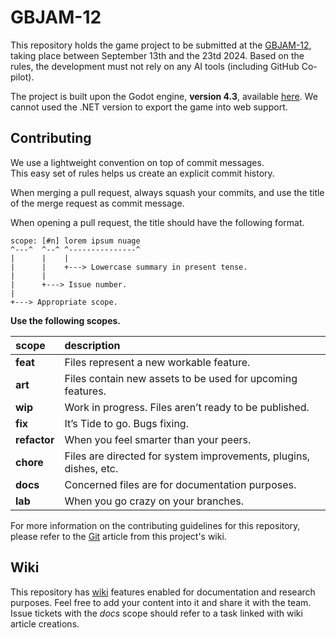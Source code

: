 # GBJAM-12

This repository holds the game project to be submitted at the [GBJAM-12](https://itch.io/jam/gbjam-12), taking place between September 13th and the 23td 2024. Based on the rules, the development must not rely on any AI tools (including GitHub Co-pilot).

The project is built upon the Godot engine, **version 4.3**, available [here](https://github.com/godotengine/godot/releases/download/4.3-stable/Godot_v4.3-stable_win64.exe.zip). We cannot used the .NET version to export the game into web support.

## Contributing

We use a lightweight convention on top of commit messages.  
This easy set of rules helps us create an explicit commit history.

When merging a pull request, always squash your commits, and use the title of the merge request as commit message.

When opening a pull request, the title should have the following format.

```
scope: [#n] lorem ipsum nuage
^---^  ^--^ ^---------------^
|      |    |
|      |    +---> Lowercase summary in present tense.
|      |
|      +---> Issue number.
|
+---> Appropriate scope.
```

**Use the following scopes.**

| scope        | description |
| :----------- | :---------- |
| **feat**     | Files represent a new workable feature. |
| **art**      | Files contain new assets to be used for upcoming features. |
| **wip**      | Work in progress. Files aren’t ready to be published. |
| **fix**      | It’s Tide to go. Bugs fixing. |
| **refactor** | When you feel smarter than your peers. |
| **chore**    | Files are directed for system improvements, plugins, dishes, etc. |
| **docs**     | Concerned files are for documentation purposes. |
| **lab**      | When you go crazy on your branches. |

For more information on the contributing guidelines for this repository, please refer to the [Git](https://github.com/charlesDouc/GBJAM-12/wiki/Git) article from this project's wiki.

## Wiki

This repository has [wiki](https://github.com/charlesDouc/GBJAM-12/wiki) features enabled for documentation and research purposes. Feel free to add your content into it and share it with the team. Issue tickets with the *docs* scope should refer to a task linked with wiki article creations.

